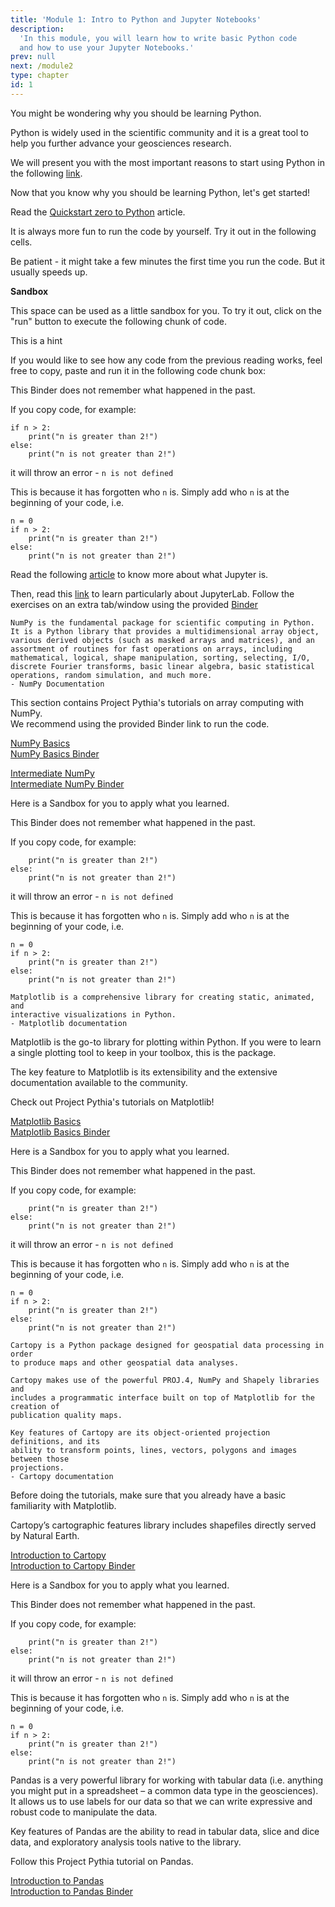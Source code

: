 ```yaml
---
title: 'Module 1: Intro to Python and Jupyter Notebooks'
description:
  'In this module, you will learn how to write basic Python code
  and how to use your Jupyter Notebooks.'
prev: null
next: /module2
type: chapter
id: 1
---
```

<exercise id="1" title="Why Python and Pyleoclim?">

You might be wondering why you should be learning Python.

Python is widely used in the scientific community and it is a great tool to help you further advance your geosciences research.

We will present you with the most important reasons to start using Python in the following [link](https://foundations.projectpythia.org/foundations/why-python.html).


</exercise>

<exercise id="2" title = "Getting Started with Python">

Now that you know why you should be learning Python, let's get started!

Read the [Quickstart zero to Python](https://foundations.projectpythia.org/foundations/quickstart.html) article.

It is always more fun to run the code by yourself. Try it out in the following cells.

Be patient - it might take a few minutes the first time you run the code. But it usually speeds up.

**Sandbox**

This space can be used as a little sandbox for you.
To try it out, click on the "run" button to execute the following chunk of code.

<codeblock id="01_01">

This is a hint

</codeblock>

If you would like to see how any code from the previous reading works, feel free to copy, paste and run it in the following code chunk box:

<codeblock id="01_02">
This Binder does not remember what happened in the past.  

If you copy code, for example:  
```
if n > 2:
    print("n is greater than 2!")
else:
    print("n is not greater than 2!")
```
it will throw an error - `n is not defined`

This is because it has forgotten who `n` is. Simply add who `n`
is at the beginning of your code, i.e.
```
n = 0
if n > 2:
    print("n is greater than 2!")
else:
    print("n is not greater than 2!")
```

</codeblock>



</exercise>


<exercise id="3" title="Getting Started with Jupyter">

Read the following [article](https://foundations.projectpythia.org/foundations/getting-started-jupyter.html) to know more about what Jupyter is.


Then, read this [link](https://foundations.projectpythia.org/foundations/jupyterlab.html) to learn particularly about JupyterLab. Follow the exercises on an extra tab/window using the provided [Binder](https://mybinder.org/v2/gh/ProjectPythia/pythia-foundations/main?urlpath=lab/tree/foundations/jupyterlab.ipynb)

</exercise>


<exercise id="4" title="Introduction to NumPy">

~~~
NumPy is the fundamental package for scientific computing in Python.   
It is a Python library that provides a multidimensional array object,  
various derived objects (such as masked arrays and matrices), and an  
assortment of routines for fast operations on arrays, including
mathematical, logical, shape manipulation, sorting, selecting, I/O,  
discrete Fourier transforms, basic linear algebra, basic statistical  
operations, random simulation, and much more.
- NumPy Documentation
~~~

This section contains Project Pythia's tutorials on array computing with NumPy.  
We recommend using the provided Binder link to run the code.

[NumPy Basics](https://foundations.projectpythia.org/core/numpy/numpy-basics.html)  
[NumPy Basics Binder](https://mybinder.org/v2/gh/ProjectPythia/pythia-foundations/main?urlpath=lab/tree/core/numpy/numpy-basics.ipynb)

[Intermediate NumPy](https://foundations.projectpythia.org/core/numpy/intermediate-numpy.html)  
[Intermediate NumPy Binder](https://mybinder.org/v2/gh/ProjectPythia/pythia-foundations/main?urlpath=lab/tree/core/numpy/intermediate-numpy.ipynb)

Here is a Sandbox for you to apply what you learned.

<codeblock id="01_02">
This Binder does not remember what happened in the past.  

If you copy code, for example:  
```if n > 2:
    print("n is greater than 2!")
else:
    print("n is not greater than 2!")
```
it will throw an error - `n is not defined`

This is because it has forgotten who `n` is. Simply add who `n`
is at the beginning of your code, i.e.
```
n = 0
if n > 2:
    print("n is greater than 2!")
else:
    print("n is not greater than 2!")
```

</codeblock>

</exercise>

<exercise id="5" title="Introduction to Matplotlib">

~~~
Matplotlib is a comprehensive library for creating static, animated, and
interactive visualizations in Python.
- Matplotlib documentation
~~~

Matplotlib is the go-to library for plotting within Python.
If you were to learn a single plotting tool to keep in your toolbox, this is the package.

The key feature to Matplotlib is its extensibility and the extensive documentation available to the community.

Check out Project Pythia's tutorials on Matplotlib!

[Matplotlib Basics](https://foundations.projectpythia.org/core/matplotlib/matplotlib.html)  
[Matplotlib Basics Binder](https://mybinder.org/v2/gh/ProjectPythia/pythia-foundations/main?urlpath=lab/tree/core/matplotlib/matplotlib.ipynb)

Here is a Sandbox for you to apply what you learned.

<codeblock id="01_02">
This Binder does not remember what happened in the past.  

If you copy code, for example:  
```if n > 2:
    print("n is greater than 2!")
else:
    print("n is not greater than 2!")
```
it will throw an error - `n is not defined`

This is because it has forgotten who `n` is. Simply add who `n`
is at the beginning of your code, i.e.
```
n = 0
if n > 2:
    print("n is greater than 2!")
else:
    print("n is not greater than 2!")
```

</codeblock>

</exercise>


<exercise id="6" title="Introduction to Cartopy">

~~~
Cartopy is a Python package designed for geospatial data processing in order
to produce maps and other geospatial data analyses.

Cartopy makes use of the powerful PROJ.4, NumPy and Shapely libraries and
includes a programmatic interface built on top of Matplotlib for the creation of
publication quality maps.

Key features of Cartopy are its object-oriented projection definitions, and its
ability to transform points, lines, vectors, polygons and images between those
projections.
- Cartopy documentation
~~~

Before doing the tutorials, make sure that you already have a basic familiarity with Matplotlib.

Cartopy’s cartographic features library includes shapefiles directly served by Natural Earth.

[Introduction to Cartopy](https://foundations.projectpythia.org/core/cartopy/cartopy.html)  
[Introduction to Cartopy Binder](https://mybinder.org/v2/gh/ProjectPythia/pythia-foundations/main?urlpath=lab/tree/core/cartopy/cartopy.ipynb)

Here is a Sandbox for you to apply what you learned.

<codeblock id="01_02">
This Binder does not remember what happened in the past.  

If you copy code, for example:  
```if n > 2:
    print("n is greater than 2!")
else:
    print("n is not greater than 2!")
```
it will throw an error - `n is not defined`

This is because it has forgotten who `n` is. Simply add who `n`
is at the beginning of your code, i.e.
```
n = 0
if n > 2:
    print("n is greater than 2!")
else:
    print("n is not greater than 2!")
```

</codeblock>

</exercise>

<exercise id="7" title="Introduction to Pandas">

Pandas is a very powerful library for working with tabular data (i.e. anything you might put in a spreadsheet – a common data type in the geosciences). It allows us to use labels for our data so that we can write expressive and robust code to manipulate the data.

Key features of Pandas are the ability to read in tabular data, slice and dice data, and exploratory analysis tools native to the library.

Follow this Project Pythia tutorial on Pandas.

[Introduction to Pandas](https://foundations.projectpythia.org/core/pandas/pandas.html)  
[Introduction to Pandas Binder](https://mybinder.org/v2/gh/ProjectPythia/pythia-foundations/main?urlpath=lab/tree/core/pandas/pandas.ipynb)

</exercise>
